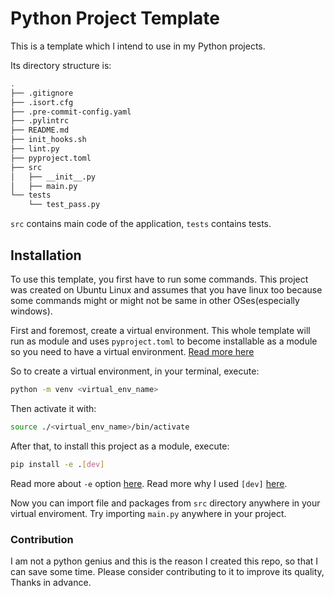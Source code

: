 # Python Project Template

This is a template which I intend to use in my Python projects.

Its directory structure is:

```bash
.
├── .gitignore
├── .isort.cfg
├── .pre-commit-config.yaml
├── .pylintrc
├── README.md
├── init_hooks.sh
├── lint.py
├── pyproject.toml
├── src
│   ├── __init__.py
│   ├── main.py
└── tests
    └── test_pass.py
```

`src` contains main code of the application, `tests` contains tests.


## Installation

To use this template, you first have to run some commands. This project was created on Ubuntu Linux and assumes that you have linux too because some commands might or might not be same in other OSes(especially windows).

First and foremost, create a virtual environment. This whole template will run as module and uses `pyproject.toml` to become installable as a module so you need to have a virtual environment. [Read more here](https://pip.pypa.io/en/stable/reference/build-system/pyproject-toml/)

So to create a virtual environment, in your terminal, execute:

```bash
python -m venv <virtual_env_name>
```

Then activate it with:

```bash
source ./<virtual_env_name>/bin/activate
```

After that, to install this project as a module, execute:

```bash
pip install -e .[dev]
```

Read more about `-e` option [here](https://stackoverflow.com/questions/35064426/when-would-the-e-editable-option-be-useful-with-pip-install). Read more why I used `[dev]` [here](https://stackoverflow.com/questions/62408719/download-dependencies-declared-in-pyproject-toml-using-pip).

Now you can import file and packages from `src` directory anywhere in your virtual enviroment. Try importing `main.py` anywhere in your project.


### Contribution

I am not a python genius and this is the reason I created this repo, so that I can save some time. Please consider contributing to it to improve its quality, Thanks in advance.
